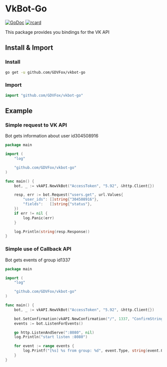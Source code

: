 # VkBot-Go

[![GoDoc](https://godoc.org/github.com/GDVFox/vkbot-go?status.svg)](https://godoc.org/github.com/GDVFox/vkbot-go)
[![rcard](https://goreportcard.com/badge/github.com/GDVFox/vkbot-go)](https://goreportcard.com/report/github.com/GDVFox/vkbot-go)

This package provides you bindings for the VK API

## Install & Import

### Install

```bash
go get -u github.com/GDVFox/vkbot-go
```

### Import

```go
import "github.com/GDVFox/vkbot-go"
```

## Example

### Simple request to VK API

Bot gets information about user id304508916

```go
package main

import (
    "log"

    "github.com/GDVFox/vkbot-go"
)

func main() {
    bot, _ := vkAPI.NewVkBot("AccessToken", "5.92", &http.Client{})

    resp, err := bot.Request("users.get", url.Values{
        "user_ids": []string{"304508916"},
        "fields":   []string{"status"},
    })
    if err != nil {
        log.Panic(err)
    }

    log.Println(string(resp.Response))
}
```

### Simple use of Callback API

Bot gets events of group id1337

```go
package main

import (
    "log"

    "github.com/GDVFox/vkbot-go"
)

func main() {
    bot, _ := vkAPI.NewVkBot("AccessToken", "5.92", &http.Client{})

    bot.SetConfirmation(vkAPI.NewConfirmation("/", 1337, "ConfirmString"))
    events := bot.ListenForEvents()

    go http.ListenAndServe(":8080", nil)
    log.Println("start listen :8080")

    for event := range events {
        log.Printf("[%s] %s from group: %d", event.Type, string(event.Object), event.GroupID)
    }
}
```